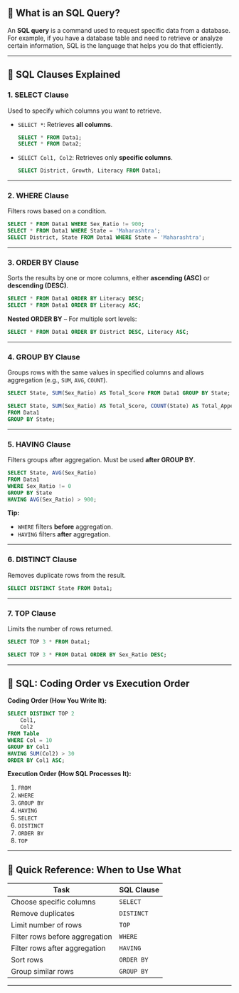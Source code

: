 
## 🧾 What is an SQL Query?
An **SQL query** is a command used to request specific data from a database.  
For example, if you have a database table and need to retrieve or analyze certain information, SQL is the language that helps you do that efficiently.

---

## 🔹 SQL Clauses Explained

### 1. **SELECT Clause**  
Used to specify which columns you want to retrieve.

- `SELECT *`: Retrieves **all columns**.  
  ```sql
  SELECT * FROM Data1;
  SELECT * FROM Data2;
  ```

- `SELECT Col1, Col2`: Retrieves only **specific columns**.  
  ```sql
  SELECT District, Growth, Literacy FROM Data1;
  ```

---

### 2. **WHERE Clause**  
Filters rows based on a condition.

```sql
SELECT * FROM Data1 WHERE Sex_Ratio != 900;
SELECT * FROM Data1 WHERE State = 'Maharashtra';
SELECT District, State FROM Data1 WHERE State = 'Maharashtra';
```

---

### 3. **ORDER BY Clause**  
Sorts the results by one or more columns, either **ascending (ASC)** or **descending (DESC)**.

```sql
SELECT * FROM Data1 ORDER BY Literacy DESC;
SELECT * FROM Data1 ORDER BY Literacy ASC;
```

**Nested ORDER BY** – For multiple sort levels:  
```sql
SELECT * FROM Data1 ORDER BY District DESC, Literacy ASC;
```

---

### 4. **GROUP BY Clause**  
Groups rows with the same values in specified columns and allows aggregation (e.g., `SUM`, `AVG`, `COUNT`).

```sql
SELECT State, SUM(Sex_Ratio) AS Total_Score FROM Data1 GROUP BY State;

SELECT State, SUM(Sex_Ratio) AS Total_Score, COUNT(State) AS Total_Appearance
FROM Data1
GROUP BY State;
```

---

### 5. **HAVING Clause**  
Filters groups after aggregation. Must be used **after GROUP BY**.

```sql
SELECT State, AVG(Sex_Ratio)
FROM Data1
WHERE Sex_Ratio != 0
GROUP BY State
HAVING AVG(Sex_Ratio) > 900;
```

**Tip:**  
- `WHERE` filters **before** aggregation.  
- `HAVING` filters **after** aggregation.

---

### 6. **DISTINCT Clause**  
Removes duplicate rows from the result.

```sql
SELECT DISTINCT State FROM Data1;
```

---

### 7. **TOP Clause**  
Limits the number of rows returned.

```sql
SELECT TOP 3 * FROM Data1;

SELECT TOP 3 * FROM Data1 ORDER BY Sex_Ratio DESC;
```

---

## 🔁 SQL: Coding Order vs Execution Order

**Coding Order (How You Write It):**
```sql
SELECT DISTINCT TOP 2
    Col1,
    Col2
FROM Table
WHERE Col = 10
GROUP BY Col1
HAVING SUM(Col2) > 30
ORDER BY Col1 ASC;
```

**Execution Order (How SQL Processes It):**
1. `FROM`
2. `WHERE`
3. `GROUP BY`
4. `HAVING`
5. `SELECT`
6. `DISTINCT`
7. `ORDER BY`
8. `TOP`

---

## 🧠 Quick Reference: When to Use What

| Task                             | SQL Clause       |
|----------------------------------|------------------|
| Choose specific columns          | `SELECT`         |
| Remove duplicates                | `DISTINCT`       |
| Limit number of rows             | `TOP`            |
| Filter rows before aggregation   | `WHERE`          |
| Filter rows after aggregation    | `HAVING`         |
| Sort rows                        | `ORDER BY`       |
| Group similar rows               | `GROUP BY`       |

---

